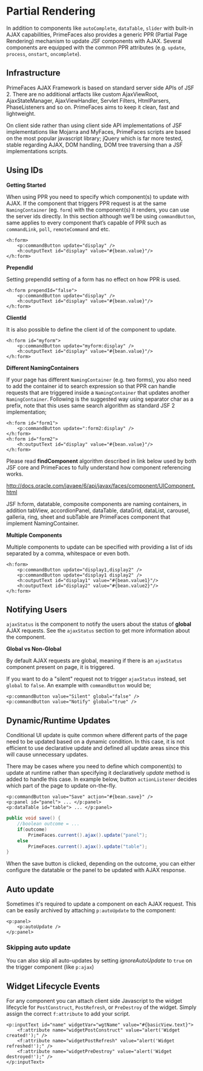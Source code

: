 # Partial Rendering

In addition to components like `autoComplete`, `dataTable`, `slider` with built-in AJAX capabilities,
PrimeFaces also provides a generic PPR (Partial Page Rendering) mechanism to update JSF
components with AJAX. Several components are equipped with the common PPR attributes (e.g.
`update`, `process`, `onstart`, `oncomplete`).

## Infrastructure

PrimeFaces AJAX Framework is based on standard server side APIs of JSF 2. There are no additional
artfacts like custom AjaxViewRoot, AjaxStateManager, AjaxViewHandler, Servlet Filters,
HtmlParsers, PhaseListeners and so on. PrimeFaces aims to keep it clean, fast and lightweight.

On client side rather than using client side API implementations of JSF implementations like
Mojarra and MyFaces, PrimeFaces scripts are based on the most popular javascript library; jQuery
which is far more tested, stable regarding AJAX, DOM handling, DOM tree traversing than a JSF
implementations scripts.

## Using IDs

**Getting Started**

When using PPR you need to specify which component(s) to update with AJAX. If the component
that triggers PPR request is at the same `NamingContainer` (eg. `form`) with the component(s) it
renders, you can use the server ids directly. In this section although we’ll be using `commandButton`,
same applies to every component that’s capable of PPR such as `commandLink`, `poll`,
`remoteCommand` and etc.

```xhtml
<h:form>
    <p:commandButton update="display" />
    <h:outputText id="display" value="#{bean.value}"/>
</h:form>
```
**PrependId**

Setting prependId setting of a form has no effect on how PPR is used.

```xhtml
<h:form prependId="false">
    <p:commandButton update="display" />
    <h:outputText id="display" value="#{bean.value}"/>
</h:form>
```

**ClientId**

It is also possible to define the client id of the component to update.

```xhtml
<h:form id="myform">
    <p:commandButton update="myform:display" />
    <h:outputText id="display" value="#{bean.value}"/>
</h:form>
```
**Different NamingContainers**

If your page has different `NamingContainer` (e.g. two forms), you also need to add the container id
to search expression so that PPR can handle requests that are triggered inside a `NamingContainer`
that updates another `NamingContainer`. Following is the suggested way using separator char as a
prefix, note that this uses same search algorithm as standard JSF 2 implementation;

```xhtml
<h:form id="form1">
    <p:commandButton update=":form2:display" />
</h:form>
<h:form id="form2">
    <h:outputText id="display" value="#{bean.value}"/>
</h:form>
```
Please read **findComponent** algorithm described in link below used by both JSF core and
PrimeFaces to fully understand how component referencing works.

http://docs.oracle.com/javaee/6/api/javax/faces/component/UIComponent.html

JSF h:form, datatable, composite components are naming containers, in addition tabView,
accordionPanel, dataTable, dataGrid, dataList, carousel, galleria, ring, sheet and subTable are
PrimeFaces component that implement NamingContainer.

**Multiple Components**

Multiple components to update can be specified with providing a list of ids separated by a comma,
whitespace or even both.

```xhtml
<h:form>
    <p:commandButton update="display1,display2" />
    <p:commandButton update="display1 display2" />
    <h:outputText id="display1" value="#{bean.value1}"/>
    <h:outputText id="display2" value="#{bean.value2}"/>
</h:form>
```

## Notifying Users

`ajaxStatus` is the component to notify the users about the status of **global** AJAX requests. See the
`ajaxStatus` section to get more information about the component.

**Global vs Non-Global**

By default AJAX requests are global, meaning if there is an `ajaxStatus` component present on page, it
is triggered.

If you want to do a "silent" request not to trigger `ajaxStatus` instead, set `global` to `false`. An example
with `commandButton` would be;

```xhtml
<p:commandButton value="Silent" global="false" />
<p:commandButton value="Notify" global="true" />
```

## Dynamic/Runtime Updates

Conditional UI update is quite common where different parts of the page need to be updated based
on a dynamic condition. In this case, it is not efficient to use declarative update and defined all
update areas since this will cause unnecessary updates.

There may be cases where you need to define which component(s) to update at runtime rather than specifying it declaratively
 _update_ method is added to handle this case. In example below, button `actionListener` decides which part of the page to update on-the-fly.

```xhtml
<p:commandButton value="Save" action="#{bean.save}" />
<p:panel id="panel"> ... </p:panel>
<p:dataTable id="table"> ... </p:panel>
```
```java
public void save() {
    //boolean outcome = ...
    if(outcome)
        PrimeFaces.current().ajax().update("panel");
    else
        PrimeFaces.current().ajax().update("table");
}
```
When the save button is clicked, depending on the outcome, you can either configure the datatable
or the panel to be updated with AJAX response.

## Auto update

Sometimes it's required to update a component on each AJAX request.
This can be easily archived by attaching `p:autoUpdate` to the component:

```xhtml
<p:panel>
    <p:autoUpdate />
</p:panel>
```

### Skipping auto update

You can also skip all auto-updates by setting _ignoreAutoUpdate_ to `true` on the trigger component (like `p:ajax`)

## Widget Lifecycle Events

For any component you can attach client side Javascript to the widget lifecycle for `PostConstruct`, `PostRefresh`, or `PreDestroy` of the widget.
Simply assign the correct `f:attribute` to add your script.

```xhtml
<p:inputText id="name" widgetVar="wgtName" value="#{basicView.text}">
    <f:attribute name="widgetPostConstruct" value="alert('Widget created!');" />  
    <f:attribute name="widgetPostRefresh" value="alert('Widget refreshed!');" />  
    <f:attribute name="widgetPreDestroy" value="alert('Widget destroyed!');" />  
</p:inputText>
```